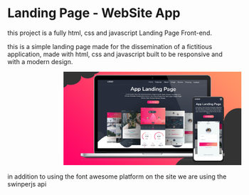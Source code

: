 # Landing Page - WebSite App

this project is a fully html, css and javascript Landing Page Front-end.

this is a simple landing page made for the dissemination of a fictitious application, made with html, css and javascript built to be responsive and with a modern design.


<img src="assents/images/Banner-WebSIteApp2.jpg" style="margin-left: 25%;" width="400px">

in addition to using the font awesome platform on the site we are using the swinperjs api

#



